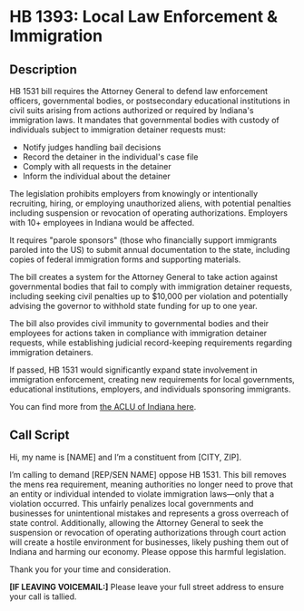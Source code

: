 # HB 1393: Local Law Enforcement & Immigration

## Description
HB 1531 bill requires the Attorney General to defend law enforcement officers, governmental bodies, or postsecondary educational institutions in civil suits arising from actions authorized or required by Indiana's immigration laws.
It mandates that governmental bodies with custody of individuals subject to immigration detainer requests must:

* Notify judges handling bail decisions
* Record the detainer in the individual's case file
* Comply with all requests in the detainer
* Inform the individual about the detainer

The legislation prohibits employers from knowingly or intentionally recruiting, hiring, or employing unauthorized aliens, with potential penalties including suspension or revocation of operating authorizations. Employers with 10+ employees in Indiana would be affected.

It requires "parole sponsors" (those who financially support immigrants paroled into the US) to submit annual documentation to the state, including copies of federal immigration forms and supporting materials.

The bill creates a system for the Attorney General to take action against governmental bodies that fail to comply with immigration detainer requests, including seeking civil penalties up to $10,000 per violation and potentially advising the governor to withhold state funding for up to one year.

The bill also provides civil immunity to governmental bodies and their employees for actions taken in compliance with immigration detainer requests, while establishing judicial record-keeping requirements regarding immigration detainers.

If passed, HB 1531 would significantly expand state involvement in immigration enforcement, creating new requirements for local governments, educational institutions, employers, and individuals sponsoring immigrants.

You can find more from [the ACLU of Indiana here](https://www.aclu-in.org/en/legislation/re-allocation-local-and-business-resources-immigration-enforcement-hb-1531).

## Call Script
Hi, my name is [NAME] and I’m a constituent from [CITY, ZIP].

I’m calling to demand [REP/SEN NAME] oppose HB 1531. This bill removes the mens rea requirement, meaning authorities no longer need to prove that an entity or individual intended to violate immigration laws—only that a violation occurred. This unfairly penalizes local governments and businesses for unintentional mistakes and represents a gross overreach of state control. Additionally, allowing the Attorney General to seek the suspension or revocation of operating authorizations through court action will create a hostile environment for businesses, likely pushing them out of Indiana and harming our economy. Please oppose this harmful legislation.

Thank you for your time and consideration.


**[IF LEAVING VOICEMAIL:]**
Please leave your full street address to ensure your call is tallied.
